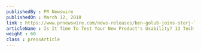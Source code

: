```yaml
---
publishedBy : PR Newswire
publishedOn : March 12, 2018
link : https://www.prnewswire.com/news-releases/ben-golub-joins-storj-labs-as-executive-chairman-interim-ceo-300612033.html
articleName : Is It Time To Test Your New Product's Usability? 13 Tech Experts Weigh In
weight : 60 
class : pressArticle
---
```

